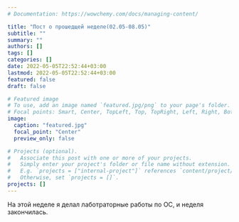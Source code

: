 ```yaml
---
# Documentation: https://wowchemy.com/docs/managing-content/

title: "Пост о прошедщей неделе(02.05-08.05)"
subtitle: ""
summary: ""
authors: []
tags: []
categories: []
date: 2022-05-05T22:52:44+03:00
lastmod: 2022-05-05T22:52:44+03:00
featured: false
draft: false

# Featured image
# To use, add an image named `featured.jpg/png` to your page's folder.
# Focal points: Smart, Center, TopLeft, Top, TopRight, Left, Right, BottomLeft, Bottom, BottomRight.
image:
  caption: "featured.jpg"
  focal_point: "Center"
  preview_only: false

# Projects (optional).
#   Associate this post with one or more of your projects.
#   Simply enter your project's folder or file name without extension.
#   E.g. `projects = ["internal-project"]` references `content/project/deep-learning/index.md`.
#   Otherwise, set `projects = []`.
projects: []
---
```

На этой неделе я делал лаботраторные работы по ОС, и неделя закончилась.